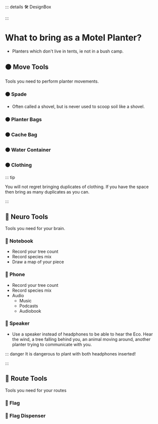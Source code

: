 ::: details 🛠 <dev>DesignBox</dev> 



:::

# What to bring as a Motel Planter?

- Planters which don't live in tents, ie not in a bush camp.

## 🟠 <move>Move Tools</move>

Tools you need to perform planter movements.

### 🟠 <move>Spade</move>

- Often called a shovel, but is never used to scoop soil like a shovel.

### 🟠 <move>Planter Bags</move>



### 🟠 <move>Cache Bag</move>

### 🟠 <move>Water Container</move>

### 🟠 <move>Clothing</move>

::: tip 

You will not regret bringing duplicates of clothing. If you have the space then bring as many duplicates as you can.

::: 

## 💜 <neuro>Neuro Tools</neuro>

Tools you need for your brain.

### 💜 <neuro>Notebook</neuro>

- Record your tree count
- Record species mix
- Draw a map of your piece

### 💜 <neuro>Phone</neuro>

- Record your tree count
- Record species mix
- Audio
    - Music
    - Podcasts
    - Audiobook

### 💜 <neuro>Speaker</neuro>

- Use a speaker instead of headphones to be able to hear the Eco. Hear the wind, a tree falling behind you, an animal moving around, another planter trying to communicate with you.

::: danger It is dangerous to plant with both headphones inserted!

:::


## 🔺 <route>Route Tools</route>

Tools you need for your routes

### 🔺 <route>Flag</route>

### 🔺 <route>Flag Dispenser</route>


